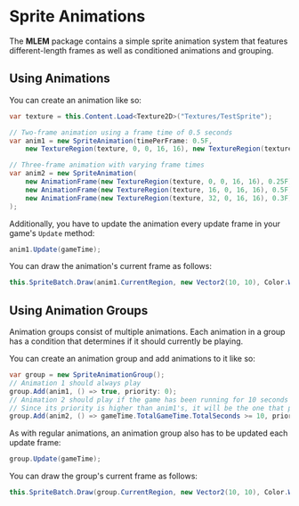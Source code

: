 # Sprite Animations

The **MLEM** package contains a simple sprite animation system that features different-length frames as well as conditioned animations and grouping.

## Using Animations
You can create an animation like so:
```cs
var texture = this.Content.Load<Texture2D>("Textures/TestSprite");

// Two-frame animation using a frame time of 0.5 seconds
var anim1 = new SpriteAnimation(timePerFrame: 0.5F,
    new TextureRegion(texture, 0, 0, 16, 16), new TextureRegion(texture, 16, 0, 16, 16));

// Three-frame animation with varying frame times
var anim2 = new SpriteAnimation(
    new AnimationFrame(new TextureRegion(texture, 0, 0, 16, 16), 0.25F),
    new AnimationFrame(new TextureRegion(texture, 16, 0, 16, 16), 0.5F),
    new AnimationFrame(new TextureRegion(texture, 32, 0, 16, 16), 0.3F)
);
```

Additionally, you have to update the animation every update frame in your game's `Update` method:
```cs
anim1.Update(gameTime);
```

You can draw the animation's current frame as follows:
```cs
this.SpriteBatch.Draw(anim1.CurrentRegion, new Vector2(10, 10), Color.White);
```

## Using Animation Groups
Animation groups consist of multiple animations. Each animation in a group has a condition that determines if it should currently be playing.

You can create an animation group and add animations to it like so:
```cs
var group = new SpriteAnimationGroup();
// Animation 1 should always play
group.Add(anim1, () => true, priority: 0);
// Animation 2 should play if the game has been running for 10 seconds or more
// Since its priority is higher than anim1's, it will be the one that plays when its condition is true
group.Add(anim2, () => gameTime.TotalGameTime.TotalSeconds >= 10, priority: 1);
```

As with regular animations, an animation group also has to be updated each update frame:
```cs
group.Update(gameTime);
```

You can draw the group's current frame as follows:
```cs
this.SpriteBatch.Draw(group.CurrentRegion, new Vector2(10, 10), Color.White);
```
